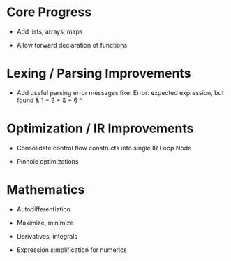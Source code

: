 # Core Progress

- Add lists, arrays, maps

- Allow forward declaration of functions



# Lexing / Parsing Improvements

- Add useful parsing error messages like:
  Error: expected expression, but found &
    1 + 2 + & + 6
            ^



# Optimization / IR Improvements

- Consolidate control flow constructs into single IR Loop Node

- Pinhole optimizations



# Mathematics

- Autodifferentiation

- Maximize, minimize

- Derivatives, integrals

- Expression simplification for numerics

